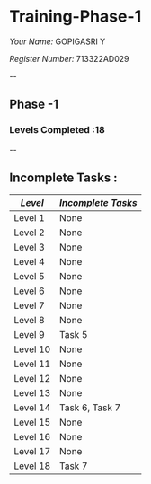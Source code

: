 # Training-Phase-1

*Your Name:*
GOPIGASRI Y

*Register Number:*
713322AD029

--

## Phase -1

### Levels Completed :18

--

## Incomplete Tasks :

| *Level* | *Incomplete Tasks*     |
|-----------|--------------------------|
| Level 1   | None                     |
| Level 2   | None                     |
| Level 3   | None                     |
| Level 4   | None                     |
| Level 5   | None                     |
| Level 6   | None                     |
| Level 7   | None                     |
| Level 8   | None                     |
| Level 9   | Task 5                   |
| Level 10  | None                     |
| Level 11  | None                     |
| Level 12  | None                     |
| Level 13  | None                     |
| Level 14  | Task 6, Task 7           |
| Level 15  | None                     |
| Level 16  | None                     |
| Level 17  | None                     |
| Level 18  | Task 7                   |
